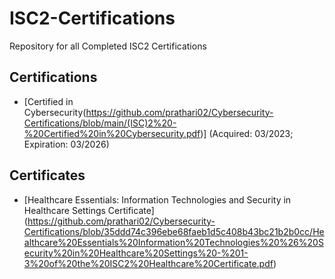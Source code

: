 # ISC2-Certifications
Repository for all Completed ISC2 Certifications

<h2>Certifications</h2> 

-  [Certified in Cybersecurity(https://github.com/prathari02/Cybersecurity-Certifications/blob/main/(ISC)2%20-%20Certified%20in%20Cybersecurity.pdf)] (Acquired: 03/2023; Expiration: 03/2026)



<h2>Certificates</h2> 

-   [Healthcare Essentials: Information Technologies and Security in Healthcare Settings Certificate] (https://github.com/prathari02/Cybersecurity-Certifications/blob/35ddd74c396ebe68faeb1d5c408b43bc21b2b0cc/Healthcare%20Essentials%20Information%20Technologies%20%26%20Security%20in%20Healthcare%20Settings%20-%201-3%20of%20the%20ISC2%20Healthcare%20Certificate.pdf)
